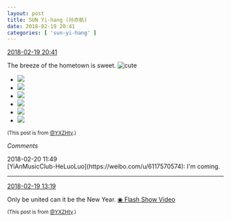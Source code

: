 ```yaml
---
layout: post
title: SUN Yi-hang (孙亦航)
date: 2018-02-19 20:41
categories: [ 'sun-yi-hang' ]
---
```


<div class="weibo-info">
  <a href="https://weibo.com/2565158051/G3SkDnCWA">2018-02-19 20:41</a>
</div>

The breeze of the hometown is sweet. ![cute](https://img.t.sinajs.cn/t4/appstyle/expression/ext/normal/14/tza_org.gif)

<!-- more -->

<ul class="weibo-pic-list-2">
  <li class="weibo-pic">
    <a href="https://wx3.sinaimg.cn/mw690/98e534a3ly1fom1g3e0f4j20zk0qoaed.jpg"><img src="https://wx3.sinaimg.cn/thumb150/98e534a3ly1fom1g3e0f4j20zk0qoaed.jpg"/></a>
  </li>
  <li class="weibo-pic">
    <a href="https://wx4.sinaimg.cn/mw690/98e534a3ly1fom1g41wvgj20zk0qo0yd.jpg"><img src="https://wx4.sinaimg.cn/thumb150/98e534a3ly1fom1g41wvgj20zk0qo0yd.jpg"/></a>
  </li>
  <li class="weibo-pic">
    <a href="https://wx3.sinaimg.cn/mw690/98e534a3ly1fom1g4j8p0j20zk0qodk8.jpg"><img src="https://wx3.sinaimg.cn/thumb150/98e534a3ly1fom1g4j8p0j20zk0qodk8.jpg"/></a>
  </li>
  <li class="weibo-pic">
    <a href="https://wx2.sinaimg.cn/mw690/98e534a3ly1fom1g54i3yj20zk0qojvj.jpg"><img src="https://wx2.sinaimg.cn/thumb150/98e534a3ly1fom1g54i3yj20zk0qojvj.jpg"/></a>
  </li>
  <li class="weibo-pic">
    <a href="https://wx2.sinaimg.cn/mw690/98e534a3ly1fom1g5m9i2j20zk0qo77k.jpg"><img src="https://wx2.sinaimg.cn/thumb150/98e534a3ly1fom1g5m9i2j20zk0qo77k.jpg"/></a>
  </li>
  <li class="weibo-pic">
    <a href="https://wx3.sinaimg.cn/mw690/98e534a3ly1fom1g2ee1gj20zk0qo788.jpg"><img src="https://wx3.sinaimg.cn/thumb150/98e534a3ly1fom1g2ee1gj20zk0qo788.jpg"/></a>
  </li>
</ul>

<small>(This post is from [@YXZHty](http://weibo.com/2565158051).)</small>

*Comments*

<div class="weibo-info">2018-02-20 11:49</div>
[YiAnMusicClub-HeLuoLuo](https://weibo.com/u/6117570574): I'm coming.

---

<div class="weibo-info">
  <a href="https://weibo.com/2565158051/G3PqXosWp">2018-02-19 13:19</a>
</div>

Only be united can it be the New Year. [◉ Flash Show Video](https://www.miaopai.com/show/whDBLVQAB1fuHbk7m1RrzxXKvsh8KfrRJn2Q4g__.htm)

<!-- more -->

<small>(This post is from [@YXZHty](http://weibo.com/2565158051).)</small>
